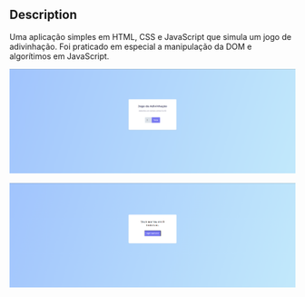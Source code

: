 ## Description
Uma aplicação simples em HTML, CSS e JavaScript que simula um jogo de adivinhação. Foi praticado em especial a manipulação da DOM e algorítimos em JavaScript.

<p align="center">
  <img src="/ReadME_IMG/Guess_ScreenOne.png">
</p>
<p align="center">
  <img src="/ReadME_IMG/Guess_ScreenTwo.png">
</p>
